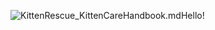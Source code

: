 ![KittenRescue_KittenCareHandbook.md](https://kittenrescue.org/wp-content/uploads/2017/03/KittenRescue_KittenCareHandbook.jpg)Hello!